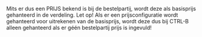 Mits er dus een PRIJS bekend is bij de bestelpartij, wordt deze als basisprijs gehanteerd in de verdeling. Let op! Als er een prijsconfiguratie wordt gehanteerd voor uitrekenen van de basisprijs, wordt deze dus bij CTRL-B alleen gehanteerd als er géén bestelpartij prijs is ingevuld!